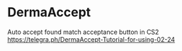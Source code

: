 # DermaAccept
Auto accept found match acceptance button in CS2
https://telegra.ph/DermaAccept-Tutorial-for-using-02-24
